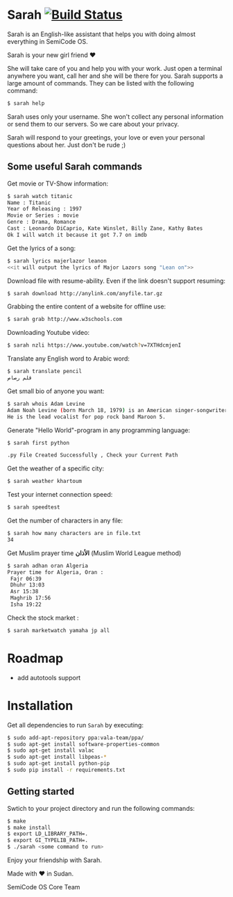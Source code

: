 # Sarah [![Build Status](https://travis-ci.org/semicode-ltd/sarah.svg?branch=master)](https://travis-ci.org/semicode-ltd/sarah)

Sarah is an English-like assistant that helps you with doing almost everything in SemiCode OS.

Sarah is your new girl friend &hearts;

She will take care of you and help you with your work. Just open a terminal anywhere you want, call her and she will be there for you.
Sarah supports a large amount of commands. They can be listed with the following command:

```bash
$ sarah help
```

Sarah uses only your username. She won't collect any personal information or send them to our servers. So we care about your privacy.

Sarah will respond to your greetings, your love or even your personal questions about her.
Just don't be rude ;)

## Some useful Sarah commands

Get movie or TV-Show information:

```bash
$ sarah watch titanic
Name : Titanic
Year of Releasing : 1997
Movie or Series : movie
Genre : Drama, Romance
Cast : Leonardo DiCaprio, Kate Winslet, Billy Zane, Kathy Bates
Ok I will watch it because it got 7.7 on imdb
```


Get the lyrics of a song:

```bash
$ sarah lyrics majerlazor leanon
<<it will output the lyrics of Major Lazors song "Lean on">>
```

Download file with resume-ability. Even if the link doesn't support resuming:

```bash
$ sarah download http://anylink.com/anyfile.tar.gz
```

Grabbing the entire content of a website for offline use:

```bash
$ sarah grab http://www.w3schools.com
```

Downloading Youtube video:

```bash
$ sarah nzli https://www.youtube.com/watch?v=7XTHdcmjenI
```

Translate any English word to Arabic word:

```bash
$ sarah translate pencil
قلم رصاص
```

Get small bio of anyone you want:

```bash
$ sarah whois Adam Levine
Adam Noah Levine (born March 18, 1979) is an American singer-songwriter, multi-instrumentalist, and actor.
He is the lead vocalist for pop rock band Maroon 5.
```

Generate "Hello World"-program in any programming language:

```bash
$ sarah first python

.py File Created Successfully , Check your Current Path
```

Get the weather of a specific city:

```bash
$ sarah weather khartoum
```

Test your internet connection speed:

```bash
$ sarah speedtest
```
Get the number of characters in any file:

```bash
$ sarah how many characters are in file.txt
34
```
Get Muslim prayer time **الأذان** (Muslim World League method)

```bash
$ sarah adhan oran Algeria
Prayer time for Algeria, Oran :
 Fajr 06:39
 Dhuhr 13:03
 Asr 15:38
 Maghrib 17:56
 Isha 19:22
```
Check the stock market : 
```bash
$ sarah marketwatch yamaha jp all
```
# Roadmap
- add autotools support

# Installation
Get all dependencies to run `Sarah` by executing:

```bash
$ sudo add-apt-repository ppa:vala-team/ppa/
$ sudo apt-get install software-properties-common
$ sudo apt-get install valac
$ sudo apt-get install libpeas-*
$ sudo apt-get install python-pip
$ sudo pip install -r requirements.txt
```
## Getting started
Swtich to your project directory and run the following commands:

```bash
$ make
$ make install
$ export LD_LIBRARY_PATH=.
$ export GI_TYPELIB_PATH=.
$ ./sarah <some command to run>
```

Enjoy your friendship with Sarah.

Made with &hearts; in Sudan.

SemiCode OS Core Team
